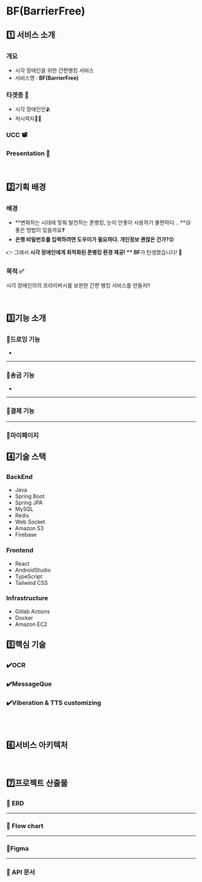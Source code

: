 
# BF(BarrierFree)

## 1️⃣ 서비스 소개

### 개요

- 시각 장애인을 위한 간편뱅킹 서비스 
- 서비스명 : **BF(BarrierFree)**

### 타겟층 🎯

- 시각 장애인인🫂
- 저시력자👳🧓

### UCC 📽️


### Presentation 📕


<br>

## 2️⃣기획 배경

### 배경

- **변화하는 시대에 맞춰 발전하는 폰뱅킹, 눈이 안좋아 사용하기 불편하다 .. **😢 좋은 방법이 있을까요❓
- **은행 비밀번호를 입력하려면 도우미가 필요하다. 개인정보 괜찮은 건가?**😨 


👉 그래서 **시각 장애인에게 최적화된 폰뱅킹 환경 제공! ** BF**가 탄생했습니다! 💙

### 목적 ✅

시각 장애인의의 프라이버시를 보완한 간편 뱅킹 서비스를 만들자‼️

<br>

## 3️⃣기능 소개

### 📌드로잉 기능
- 

---

### 📌송금 기능
- 
---

### 📌결제 기능

---

### 📌마이페이지


## 4️⃣기술 스택
### BackEnd
- Java
- Spring Boot
- Spring JPA
- MySQL
- Redis
- Web Socket
- Amazon S3
- Firebase

### Frontend
- React
- AndroidStudio
- TypeScript
- Tailwind CSS

### Infrastructure
- Gitlab Actions
- Docker
- Amazon EC2

## 5️⃣핵심 기술
### ✔️OCR

### ✔️MessageQue

### ✔️Viberation & TTS customizing

<br>


<br>

## 6️⃣서비스 아키텍처


<br>

## 7️⃣프로젝트 산출물
### 📌 ERD

---

### 📌 Flow chart


---

### 📌Figma


---

### 📌 API 문서
